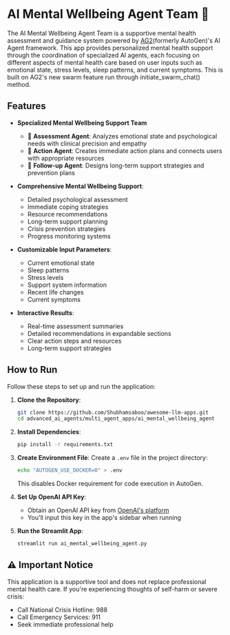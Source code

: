 # AI Mental Wellbeing Agent Team 🧠

The AI Mental Wellbeing Agent Team is a supportive mental health assessment and guidance system powered by [AG2](https://github.com/ag2ai/ag2?tab=readme-ov-file)(formerly AutoGen)'s AI Agent framework. This app provides personalized mental health support through the coordination of specialized AI agents, each focusing on different aspects of mental health care based on user inputs such as emotional state, stress levels, sleep patterns, and current symptoms. This is built on AG2's new swarm feature run through initiate_swarm_chat() method.

## Features

- **Specialized Mental Wellbeing Support Team**

  - 🧠 **Assessment Agent**: Analyzes emotional state and psychological needs with clinical precision and empathy
  - 🎯 **Action Agent**: Creates immediate action plans and connects users with appropriate resources
  - 🔄 **Follow-up Agent**: Designs long-term support strategies and prevention plans

- **Comprehensive Mental Wellbeing Support**:

  - Detailed psychological assessment
  - Immediate coping strategies
  - Resource recommendations
  - Long-term support planning
  - Crisis prevention strategies
  - Progress monitoring systems

- **Customizable Input Parameters**:

  - Current emotional state
  - Sleep patterns
  - Stress levels
  - Support system information
  - Recent life changes
  - Current symptoms

- **Interactive Results**:
  - Real-time assessment summaries
  - Detailed recommendations in expandable sections
  - Clear action steps and resources
  - Long-term support strategies

## How to Run

Follow these steps to set up and run the application:

1. **Clone the Repository**:

   ```bash
   git clone https://github.com/Shubhamsaboo/awesome-llm-apps.git
   cd advanced_ai_agents/multi_agent_apps/ai_mental_wellbeing_agent
   ```

2. **Install Dependencies**:

   ```bash
   pip install -r requirements.txt
   ```

3. **Create Environment File**:
   Create a `.env` file in the project directory:

   ```bash
   echo "AUTOGEN_USE_DOCKER=0" > .env
   ```

   This disables Docker requirement for code execution in AutoGen.

4. **Set Up OpenAI API Key**:

   - Obtain an OpenAI API key from [OpenAI's platform](https://platform.openai.com)
   - You'll input this key in the app's sidebar when running

5. **Run the Streamlit App**:
   ```bash
   streamlit run ai_mental_wellbeing_agent.py
   ```

## ⚠️ Important Notice

This application is a supportive tool and does not replace professional mental health care. If you're experiencing thoughts of self-harm or severe crisis:

- Call National Crisis Hotline: 988
- Call Emergency Services: 911
- Seek immediate professional help
